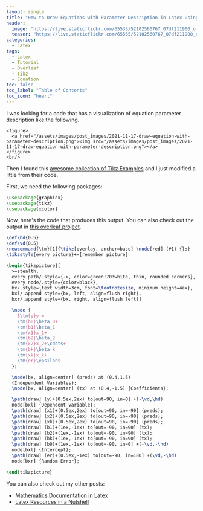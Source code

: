 ```yaml
---
layout: single
title: "How to Draw Equations with Parameter Description in Latex using Tikz"
header:
  image: "https://live.staticflickr.com/65535/52102560767_07df211900_o.png"
  teaser: "https://live.staticflickr.com/65535/52102560767_07df211900_o.png"
categories:
  - Latex
tags:
  - Latex
  - Tutorial
  - Overleaf
  - Tikz
  - Equation
toc: false
toc_label: "Table of Contents"
toc_icon: "heart"
---
```


I was looking for a code that has a visualization of equation parameter description like the following.
```
<figure>
  <a href="/assets/images/post_images/2021-11-17-draw-equation-with-parameter-description.png"><img src="/assets/images/post_images/2021-11-17-draw-equation-with-parameter-description.png"></a>
</figure>
<br/>
```
Then I found this [awesome collection of Tikz Examples](https://github.com/walmes/Tikz) and I just modified a little from their code.


First, we need the following packages:
```latex
\usepackage{graphicx}
\usepackage{tikz}
\usepackage{xcolor}
```


Now, here's the code that produces this output. You can also check out the output in [this overleaf project](https://www.overleaf.com/read/kyqrmhfcnrwx). 

```latex
\def\hd{0.5}
\def\vd{0.5}
\newcommand{\tm}[1]{\tikz[overlay, anchor=base] \node[red] (#1) {};}
\tikzstyle{every picture}+=[remember picture]

\begin{tikzpicture}[
  >=stealth,
  every path/.style={->, color=green!70!white, thin, rounded corners},
  every node/.style={color=black},
  bx/.style={text width=3cm, font=\footnotesize, minimum height=4ex},
  bxl/.append style={bx, left, align=flush right},
  bxr/.append style={bx, right, align=flush left}]

  \node {
    $\tm{y}y =
    \tm{b0}\beta_0+
    \tm{b1}\beta_1
    \tm{x1}x_1+
    \tm{b2}\beta_2
    \tm{x2}x_2+\cdots+
    \tm{bk}\beta_k
    \tm{xk}x_k+
    \tm{er}\epsilon$
  };

  \node[bx, align=center] (preds) at (0.4,1.5)
  {Independent Variables};
  \node[bx, align=center] (tx) at (0.4,-1.5) {Coefficients};

  \path[draw] (y)+(0.5ex,2ex) to[out=90, in=0] +(-\vd,\hd)
  node[bxl] {Dependent variable};
  \path[draw] (x1)+(0.5ex,2ex) to[out=90, in=-90] (preds);
  \path[draw] (x2)+(0.5ex,2ex) to[out=90, in=-90] (preds);
  \path[draw] (xk)+(0.5ex,2ex) to[out=90, in=-90] (preds);
  \path[draw] (b1)+(1ex,-1ex) to[out=-90, in=90] (tx);
  \path[draw] (b2)+(1ex,-1ex) to[out=-90, in=90] (tx);
  \path[draw] (bk)+(1ex,-1ex) to[out=-90, in=90] (tx);
  \path[draw] (b0)+(1ex,-1ex) to[out=-90, in=0] +(-\vd,-\hd)
  node[bxl] {Intercept};
  \path[draw] (er)+(0.5ex,-1ex) to[out=-90, in=180] +(\vd,-\hd)
  node[bxr] {Random Error};

\end{tikzpicture}
```


You can also check out my other posts:
* [Mathematics Documentation in Latex](https://shantoroy.com/latex/mathematics-numerical-analysis-in-latex/)
* [Latex Resources in a Nutshell](https://shantoroy.com/latex/latex-resources-in-a-nutshell/)
<!--stackedit_data:
eyJoaXN0b3J5IjpbMjMyODkzMjldfQ==
-->